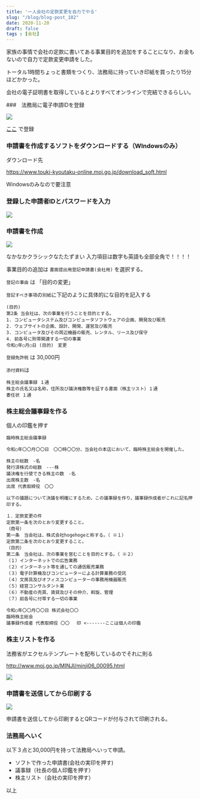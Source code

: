 ```yaml
---
title: '一人会社の定款変更を自力でやる'
slug: "/blog/blog-post_102"
date: 2020-11-20
draft: false
tags : [会社]
---
```


家族の事情で会社の定款に書いてある事業目的を追加をすることになり、お金もないので自力で定款変更申請をした。

トータル1時間ちょっと書類をつくり、法務局に持っていき印紙を買ったり15分ほどかかった。

会社の電子証明書を取得しているとよりすべてオンラインで完結できるらしい。

###　法務局に電子申請IDを登録


![](https://gyazo.com/980708c8fab9ab734ea73c87becb6899.png)

[ここ]([https://www.touki-kyoutaku-online.moj.go.jp/index.html) で登録


### 申請書を作成するソフトをダウンロードする（WIndowsのみ）

ダウンロード先

https://www.touki-kyoutaku-online.moj.go.jp/download_soft.html

Windowsのみなので要注意

### 登録した申請者IDとパスワードを入力


![](https://gyazo.com/676f9175cc485b02d829835c6a1bc3de.jpg)



### 申請書を作成

![](https://gyazo.com/7a1c6049a4d5eab7e670229fb9351aae.png)

なかなかクラシックなたたずまい
入力項目は数字も英語も全部全角で！！！！


事業目的の追加は `書面提出用登記申請書(会社用)` を選択する。 

`登記の事由` は 「目的の変更」

`登記すべき事項`の`別紙`に下記のように具体的にな目的を記入する

```
(目的)
第2条 当会社は、次の事業を行うことを目的とする。
1. コンピュータシステム及びコンピュータソフトウェアの企画、開発及び販売
2. ウェブサイトの企画、設計、開発、運営及び販売
3. コンピュータ及びその周辺機器の販売、レンタル、リース及び保守
4. 前各号に附帯関連する一切の事業
令和○年○月○日 (目的)　変更
```

`登録免許税` は 30,000円

`添付資料`は

```
株主総会議事録 １通
株主の氏名又は名称，住所及び議決権数等を証する書面（株主リスト）１通
委任状 １通
```


### 株主総会議事録を作る

個人の印鑑を押す

```
臨時株主総会議事録
 
令和○年〇〇月〇〇日　〇〇時〇〇分、当会社の本店において、臨時株主総会を開催した。

株主の総数　-名
発行済株式の総数　---株
議決権を行使できる株主の数　-名
出席株主数　-名
出席 代表取締役　〇〇

以下の議題について決議を明確にするため，この議事録を作り，議事録作成者がこれに記名押印する。

１．定款変更の件
定款第一条を次のとおり変更すること。
（商号）
第一条　当会社は、株式会社hogehogeと称する。（ ※１）
定款第二条を次のとおり変更すること。
（目的）
第二条　当会社は、次の事業を営むことを目的とする。（ ※２）
（１）インターネットでの広告業務
（２）インターネット等を通しての通信販売業務
（３）電子計算機及びコンピューターによる計算業務の受託
（４）文房具及びオフィスコンピューターの事務用機器販売
（５）経営コンサルタント業
（６）不動産の売買、賃貸及びその仲介、斡旋、管理
（７）前各号に付帯する一切の事業
 
令和○年〇〇月〇〇日 株式会社〇〇　
臨時株主総会
議事録作成者 代表取締役 〇〇　 印 <-------ここは個人の印鑑
```

### 株主リストを作る

法務省がエクセルテンプレートを配布しているのでそれに則る

http://www.moj.go.jp/MINJI/minji06_00095.html

![](https://gyazo.com/cb7df18e07cce21cb5e7e8f26ccf197f.png)

### 申請書を送信してから印刷する

![](https://gyazo.com/0bbe75ddf83a4e213e359152d79a77b8.png)

申請書を送信してから印刷するとQRコードが付与されて印刷される。

### 法務局へいく

以下３点と30,000円を持って法務局へいって申請。

 - ソフトで作った申請書(会社の実印を押す)
 - 議事録（社長の個人印鑑を押す）
 - 株主リスト（会社の実印を押す）

以上